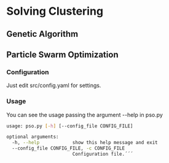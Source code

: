 # Solving Clustering

## Genetic Algorithm

## Particle Swarm Optimization

### Configuration

Just edit src/config.yaml for settings.

### Usage

You can see the usage passing the argument --help in pso.py
```sh
usage: pso.py [-h] [--config_file CONFIG_FILE]

optional arguments:
  -h, --help            show this help message and exit
  --config_file CONFIG_FILE, -c CONFIG_FILE
                        Configuration file.´´´
